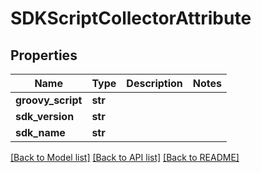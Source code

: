 # SDKScriptCollectorAttribute

## Properties
Name | Type | Description | Notes
------------ | ------------- | ------------- | -------------
**groovy_script** | **str** |  | 
**sdk_version** | **str** |  | 
**sdk_name** | **str** |  | 

[[Back to Model list]](../README.md#documentation-for-models) [[Back to API list]](../README.md#documentation-for-api-endpoints) [[Back to README]](../README.md)


